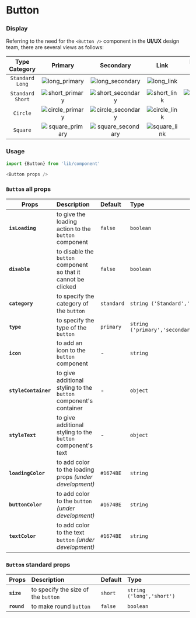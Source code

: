 # Button

### Display

Referring to the need for the `<Button />` component in the **UI/UX** design team, there are several views as follows:

| Type <br/> Category| Primary  | Secondary  | Link | Link (Text Only) |
| :-------------: |:-------------: | :-----: | :-----: |  :-----: |
| `Standard Long` | ![long_primary](https://ebetonii.github.io/react-native-klikcair-component/_assets/button/long_primary.png ':size=200') | ![long_secondary](https://ebetonii.github.io/react-native-klikcair-component/_assets/button/long_secondary.png ':size=200') | ![long_link](https://ebetonii.github.io/react-native-klikcair-component/_assets/button/long_link.png ':size=200') | `-` |
| `Standard Short` | ![short_primary](https://i.postimg.cc/DJhbVHkv/short-primary.png ':size=200') | ![short_secondary](https://i.postimg.cc/xJPN95nK/short-secondary.png ':size=200') | ![short_link](https://i.postimg.cc/Dm2bB9P5/short-link.png ':size=200') | ![short_link_text](https://i.postimg.cc/crLw4pK6/short-link-text.png ':size=200') |
| `Circle` | ![circle_primary](https://i.postimg.cc/XrTCLXsy/circle-primary.png ':size=200') | ![circle_secondary](https://i.postimg.cc/McVjFxL3/circle-secondary.png ':size=200') | ![circle_link](https://i.postimg.cc/9zpy2mQv/circle-link.png ':size=200') | `-` |
| `Square` | ![square_primary](https://i.postimg.cc/kRX6GSgL/square-primary.png ':size=200') | ![square_secondary](https://i.postimg.cc/2VtbjVRX/square-secondary.png ':size=200') | ![square_link](https://i.postimg.cc/2VyLfnJZ/square-link.png ':size=200') | `-` |



### Usage

```js
import {Button} from 'lib/component'

<Button props />

```

### `Button` all props

| Props       | Description  | Default  | Type |
| ------------- |:-------------| :-----| :----- |
| **`isLoading`**     |to give the loading action to the `button` component  | `false` | `boolean` |
| **`disable`**      |  to disable the `button` component so that it cannot be clicked    |   `false` | `boolean` |
| **`category`** | to specify the category of the  `button`     |    `standard` | `string ('Standard','Circle','Square')`  |
| **`type`** | to specify the type of the  `button`     |    `primary` | `string ('primary','secondary','link','textlink')`  |
| **`icon`** | to add an icon to the `button` component   |    - | `string`  |
| **`styleContainer`** | to give additional styling to the `button` component's container  |    - | `object`  |
| **`styleText`** | to give additional styling to the `button` component's text  |    - | `object`  |
| **`loadingColor`** | to add color to the loading props <em>(under development) <em/>  |    `#1674BE` | `string`  |
| **`buttonColor`** | to add color to the `button` <em> (under development) <em/>  |    `#1674BE` | `string`  |
| **`textColor`** | to add color to the text `button` <em> (under development) <em/>  |    `#1674BE` | `string`  |

### `Button` standard props

| Props       | Description  | Default  | Type |
| ------------- |:-------------| :-----| :----- |
| **`size`** | to specify the size of the  `button`| `short` | `string ('long','short')`|
| **`round`** | to make round  `button`| `false` | `boolean`|
